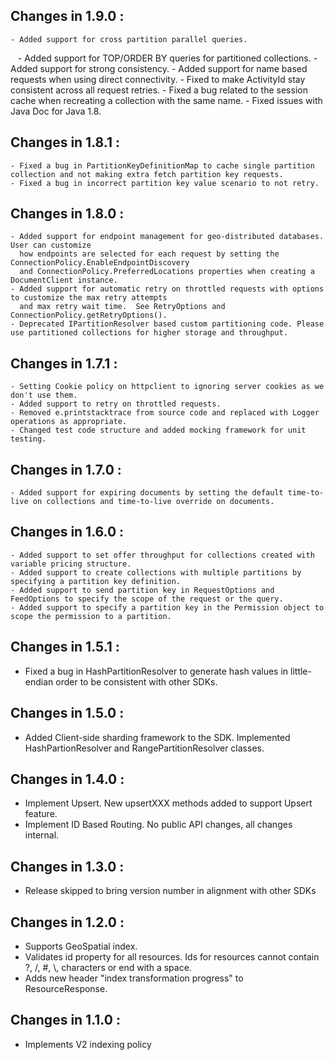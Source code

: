 ## Changes in 1.9.0 : ##

    - Added support for cross partition parallel queries.
    - Added support for TOP/ORDER BY queries for partitioned collections. 
    - Added support for strong consistency.
    - Added support for name based requests when using direct connectivity.
    - Fixed to make ActivityId stay consistent across all request retries.
    - Fixed a bug related to the session cache when recreating a collection with the same name.
    - Fixed issues with Java Doc for Java 1.8.

## Changes in 1.8.1 : ##

    - Fixed a bug in PartitionKeyDefinitionMap to cache single partition collection and not making extra fetch partition key requests.
	- Fixed a bug in incorrect partition key value scenario to not retry.

## Changes in 1.8.0 : ##

    - Added support for endpoint management for geo-distributed databases. User can customize
      how endpoints are selected for each request by setting the ConnectionPolicy.EnableEndpointDiscovery 
      and ConnectionPolicy.PreferredLocations properties when creating a DocumentClient instance.
    - Added support for automatic retry on throttled requests with options to customize the max retry attempts
      and max retry wait time.  See RetryOptions and ConnectionPolicy.getRetryOptions().
    - Deprecated IPartitionResolver based custom partitioning code. Please use partitioned collections for higher storage and throughput.

## Changes in 1.7.1 : ##

    - Setting Cookie policy on httpclient to ignoring server cookies as we don't use them.
    - Added support to retry on throttled requests.
    - Removed e.printstacktrace from source code and replaced with Logger operations as appropriate.
    - Changed test code structure and added mocking framework for unit testing.

## Changes in 1.7.0 : ##

	- Added support for expiring documents by setting the default time-to-live on collections and time-to-live override on documents.

## Changes in 1.6.0 : ##

	- Added support to set offer throughput for collections created with variable pricing structure.
	- Added support to create collections with multiple partitions by specifying a partition key definition.
	- Added support to send partition key in RequestOptions and FeedOptions to specify the scope of the request or the query.
	- Added support to specify a partition key in the Permission object to scope the permission to a partition. 
     
## Changes in 1.5.1 : ##

- Fixed a bug in HashPartitionResolver to generate hash values in little-endian order to be consistent with other SDKs.

## Changes in 1.5.0 : ##

- Added Client-side sharding framework to the SDK. Implemented HashPartionResolver and RangePartitionResolver classes.

## Changes in 1.4.0 : ##

- Implement Upsert. New upsertXXX methods added to support Upsert feature.
- Implement ID Based Routing. No public API changes, all changes internal.

## Changes in 1.3.0 : ##

- Release skipped to bring version number in alignment with other SDKs

## Changes in 1.2.0 : ##

- Supports GeoSpatial index.
- Validates id property for all resources. Ids for resources cannot contain ?, /, #, \\, characters or end with a space.
- Adds new header "index transformation progress" to ResourceResponse.

## Changes in 1.1.0 : ##

- Implements V2 indexing policy
